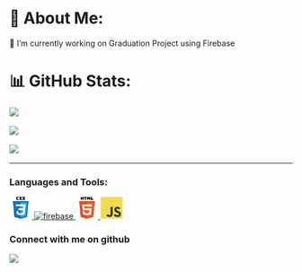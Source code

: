 # 💫 About Me:
🔭 I’m currently working on Graduation Project using Firebase



# 📊 GitHub Stats:

![](https://github-readme-stats.vercel.app/api?username=m1nchaka&theme=radical&hide_border=false&include_all_commits=true&count_private=false)<br/>

![](https://github-readme-streak-stats.herokuapp.com/?user=m1nchaka&theme=radical&hide_border=false)<br/>

![](https://github-readme-stats.vercel.app/api/top-langs/?username=m1nchaka&theme=radical&hide_border=false&include_all_commits=true&count_private=false&layout=compact)

---


<!-- Proudly created with GPRM ( https://gprm.itsvg.in ) -->



<h3 align="left">Languages and Tools:</h3>
<p align="left"> <a href="https://www.w3schools.com/css/" target="_blank" rel="noreferrer"> <img src="https://raw.githubusercontent.com/devicons/devicon/master/icons/css3/css3-original-wordmark.svg" alt="css3" width="40" height="40"/> </a> <a href="https://firebase.google.com/" target="_blank" rel="noreferrer"> <img src="https://www.vectorlogo.zone/logos/firebase/firebase-icon.svg" alt="firebase" width="40" height="40"/> </a> <a href="https://www.w3schools.com/html/default.asp" target="_blank" rel="noreferrer"> <img src="https://raw.githubusercontent.com/devicons/devicon/master/icons/html5/html5-original-wordmark.svg" alt="html5" width="40" height="40"/> </a> <a href="https://www.w3schools.com/js/" target="_blank" rel="noreferrer"> <img src="https://raw.githubusercontent.com/devicons/devicon/master/icons/javascript/javascript-original.svg" alt="javascript" width="40" height="40"/> </a> </p>


<h3 align="left">Connect with me on github</h3>
<p align="left">
</p>


[![](https://visitcount.itsvg.in/api?id=m1nchaka&icon=7&color=6)](https://visitcount.itsvg.in)
